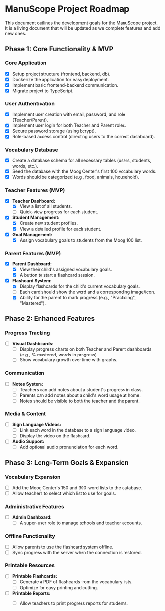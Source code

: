# ManuScope Project Roadmap

This document outlines the development goals for the ManuScope project. It is a living document that will be updated as we complete features and add new ones.

## Phase 1: Core Functionality & MVP

### Core Application
- [x] Setup project structure (frontend, backend, db).
- [x] Dockerize the application for easy deployment.
- [x] Implement basic frontend-backend communication.
- [x] Migrate project to TypeScript.

### User Authentication
- [x] Implement user creation with email, password, and role (Teacher/Parent).
- [x] Implement user login for both Teacher and Parent roles.
- [x] Secure password storage (using bcrypt).
- [x] Role-based access control (directing users to the correct dashboard).

### Vocabulary Database
- [x] Create a database schema for all necessary tables (users, students, words, etc.).
- [x] Seed the database with the Moog Center's first 100 vocabulary words.
- [x] Words should be categorized (e.g., food, animals, household).

### Teacher Features (MVP)
- [x] **Teacher Dashboard:**
    - [x] View a list of all students.
    - [ ] Quick-view progress for each student.
- [x] **Student Management:**
    - [x] Create new student profiles.
    - [x] View a detailed profile for each student.
- [x] **Goal Management:**
    - [x] Assign vocabulary goals to students from the Moog 100 list.

### Parent Features (MVP)
- [x] **Parent Dashboard:**
    - [x] View their child's assigned vocabulary goals.
    - [x] A button to start a flashcard session.
- [x] **Flashcard System:**
    - [x] Display flashcards for the child's current vocabulary goals.
    - [ ] Each card should show the word and a corresponding image/icon.
    - [x] Ability for the parent to mark progress (e.g., "Practicing", "Mastered").

## Phase 2: Enhanced Features

### Progress Tracking
- [ ] **Visual Dashboards:**
    - [ ] Display progress charts on both Teacher and Parent dashboards (e.g., % mastered, words in progress).
    - [ ] Show vocabulary growth over time with graphs.

### Communication
- [ ] **Notes System:**
    - [ ] Teachers can add notes about a student's progress in class.
    - [ ] Parents can add notes about a child's word usage at home.
    - [ ] Notes should be visible to both the teacher and the parent.

### Media & Content
- [ ] **Sign Language Videos:**
    - [ ] Link each word in the database to a sign language video.
    - [ ] Display the video on the flashcard.
- [ ] **Audio Support:**
    - [ ] Add optional audio pronunciation for each word.

## Phase 3: Long-Term Goals & Expansion

### Vocabulary Expansion
- [ ] Add the Moog Center's 150 and 300-word lists to the database.
- [ ] Allow teachers to select which list to use for goals.

### Administrative Features
- [ ] **Admin Dashboard:**
    - [ ] A super-user role to manage schools and teacher accounts.

### Offline Functionality
- [ ] Allow parents to use the flashcard system offline.
- [ ] Sync progress with the server when the connection is restored.

### Printable Resources
- [ ] **Printable Flashcards:**
    - [ ] Generate a PDF of flashcards from the vocabulary lists.
    - [ ] Optimize for easy printing and cutting.
- [ ] **Printable Reports:**
    - [ ] Allow teachers to print progress reports for students.

